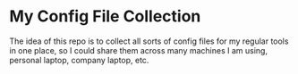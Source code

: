 My Config File Collection
=========================

The idea of this repo is to collect all sorts of config files for my regular
tools in one place, so I could share them across many machines I am using,
personal laptop, company laptop, etc.
